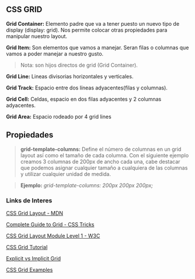 ## CSS GRID ###

**Grid Container:** Elemento padre que va a tener puesto un nuevo tipo de display (display: grid). Nos permite colocar otras propiedades para manipular nuestro layout.

**Grid Item:** Son elementos que vamos a manejar. Seran filas o columnas que vamos a poder manejar a nuestro gusto.


> Nota: son hijos directos de grid (Grid Container).

**Grid Line:** Lineas divisorias horizontales y verticales.

**Grid Track:** Espacio entre dos líneas adyacentes(filas y columnas).

**Grid Cell:** Celdas, espacio en dos filas adyacentes y 2 columnas adyacentes.

**Grid Area:** Espacio rodeado por 4 grid lines


## Propiedades ##

> **grid-template-columns:** Define el número de columnas en un grid layout así como el tamaño de cada columna. Con el siguiente ejemplo creamos 3 columnas de 200px de ancho cada una, cabe destacar que podemos asignar cualquier tamaño a cualquiera de las columnas y utilizar cualquier unidad de medida.

> **Ejemplo:** *grid-template-columns: 200px 200px 200px;* 



### Links de Interes ###

[CSS Grid Layout - MDN](https://developer.mozilla.org/es/docs/Web/CSS/CSS_Grid_Layout)

[Complete Guide to Grid - CSS Tricks](https://css-tricks.com/snippets/css/complete-guide-grid/)

[CSS Grid Layout Module Level 1 - W3C](https://www.w3.org/TR/css-grid-1/)

[CSS Grid Tutorial](https://www.quackit.com/css/grid/tutorial/)

[Explicit vs Implicit Grid](https://www.quackit.com/css/grid/tutorial/explicit_vs_implicit_grid.cfm)

[CSS Grid Examples](https://www.quackit.com/css/grid/examples/)